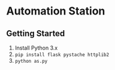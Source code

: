 Automation Station
==================

Getting Started
---------------
1. Install Python 3.x
2. `pip install flask pystache httplib2`
3. `python as.py`
